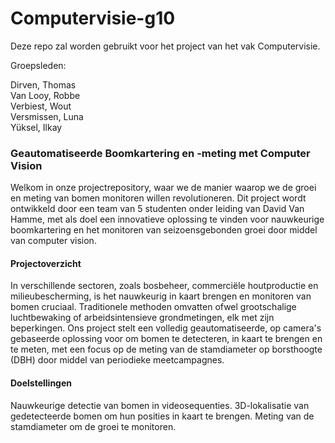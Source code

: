 # Computervisie-g10

Deze repo zal worden gebruikt voor het project van het vak Computervisie.

Groepsleden:

Dirven, Thomas<br>
Van Looy, Robbe<br>
Verbiest, Wout<br>
Versmissen, Luna<br>
Yüksel, Ilkay<br>

### Geautomatiseerde Boomkartering en -meting met Computer Vision

Welkom in onze projectrepository, waar we de manier waarop we de groei en meting van bomen monitoren willen revolutioneren. Dit project wordt ontwikkeld door een team van 5 studenten onder leiding van David Van Hamme, met als doel een innovatieve oplossing te vinden voor nauwkeurige boomkartering en het monitoren van seizoensgebonden groei door middel van computer vision.

#### Projectoverzicht
In verschillende sectoren, zoals bosbeheer, commerciële houtproductie en milieubescherming, is het nauwkeurig in kaart brengen en monitoren van bomen cruciaal. Traditionele methoden omvatten ofwel grootschalige luchtbewaking of arbeidsintensieve grondmetingen, elk met zijn beperkingen. Ons project stelt een volledig geautomatiseerde, op camera's gebaseerde oplossing voor om bomen te detecteren, in kaart te brengen en te meten, met een focus op de meting van de stamdiameter op borsthoogte (DBH) door middel van periodieke meetcampagnes.

#### Doelstellingen
Nauwkeurige detectie van bomen in videosequenties.
3D-lokalisatie van gedetecteerde bomen om hun posities in kaart te brengen.
Meting van de stamdiameter om de groei te monitoren.
